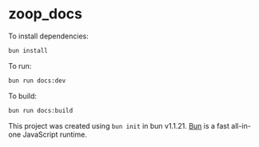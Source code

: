 # zoop_docs

To install dependencies:

```bash
bun install
```

To run:

```bash
bun run docs:dev
```

To build:

```bash
bun run docs:build
```
This project was created using `bun init` in bun v1.1.21. [Bun](https://bun.sh) is a fast all-in-one JavaScript runtime.
